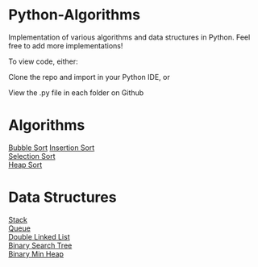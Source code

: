 # Python-Algorithms
Implementation of various algorithms and data structures in Python. Feel free to add more implementations!

To view code, either:

Clone the repo and import in your Python IDE, or

View the .py file in each folder on Github

# Algorithms
[Bubble Sort](Algorithms/BubbleSort.py)
[Insertion Sort](Algorithms/InsertionSort.py)  
[Selection Sort](Algorithms/SelectionSort.py)  
[Heap Sort](Algorithms/HeapSort.py)  


# Data Structures
[Stack](Data%20Structures/Stack.py)  
[Queue](Data%20Structures/Queue.py)  
[Double Linked List](Data%20Structures/DoubleLinkedList.py)  
[Binary Search Tree](Data%20Structures/BinarySearchTree.py)  
[Binary Min Heap](Data%20Structures/MinHeap.py)
